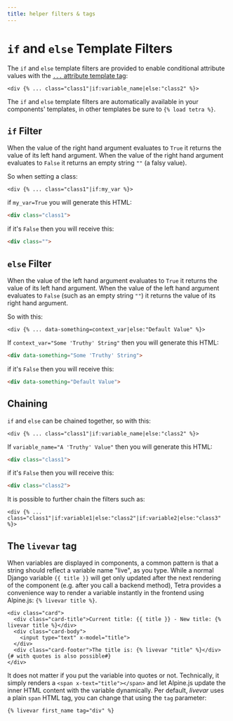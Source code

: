 ```yaml
---
title: helper filters & tags
---
```


# `if` and `else` Template Filters

The `if` and `else` template filters are provided to enable conditional attribute values with the [`...` attribute template tag](attribute-tag.md):

``` django
<div {% ... class="class1"|if:variable_name|else:"class2" %}>
```

The `if` and `else` template filters are automatically available in your components' templates, in other templates be sure to `{% load tetra %}`.

## `if` Filter

When the value of the right hand argument evaluates to `True` it returns the value of its left hand argument. When the value of the right hand argument evaluates to `False` it returns an empty string `""` (a falsy value).

So when setting a class:

``` django
<div {% ... class="class1"|if:my_var %}>
```

if `my_var=True` you will generate this HTML:

``` html
<div class="class1">
```

if it's `False` then you will receive this:

``` html
<div class="">
```

## `else` Filter

When the value of the left hand argument evaluates to `True` it returns the value of its left hand argument. When the value of the left hand argument evaluates to `False` (such as an empty string `""`) it returns the value of its right hand argument.

So with this:

``` django
<div {% ... data-something=context_var|else:"Default Value" %}>
```

If `context_var="Some 'Truthy' String"` then you will generate this HTML:

``` html
<div data-something="Some 'Truthy' String">
```

if it's `False` then you will receive this:

``` html
<div data-something="Default Value">
```

## Chaining

`if` and `else` can be chained together, so with this:

``` django
<div {% ... class="class1"|if:variable_name|else:"class2" %}>
```

If `variable_name="A 'Truthy' Value"` then you will generate this HTML:

``` html
<div class="class1">
```

if it's `False` then you will receive this:

``` html
<div class="class2">
```

It is possible to further chain the filters such as:

``` django
<div {% ... class="class1"|if:variable1|else:"class2"|if:variable2|else:"class3" %}>
```

## The `livevar` tag

When variables are displayed in components, a common pattern is that a string should reflect a variable name "live", as you type. While a normal Django variable `{{ title }}` will get only updated after the next rendering of the component (e.g. after you call a backend method), Tetra provides a convenience way to render a variable instantly in the frontend using Alpine.js: `{% livevar title %}`.

```django
<div class="card">
  <div class="card-title">Current title: {{ title }} - New title: {% livevar title %}</div>
  <div class="card-body">
    <input type="text" x-model="title">
  </div>
  <div class="card-footer">The title is: {% livevar "title" %}</div> {# with quotes is also possible#}
</div>
```
It does not matter if you put the variable into quotes or not.
Technically, it simply renders a `<span x-text="title"></span>` and let Alpine.js update the inner HTML content with the variable dynamically. Per default, *livevar* uses a plain `span` HTML tag, you can change that using the `tag` parameter: 

```django
{% livevar first_name tag="div" %}
``` 